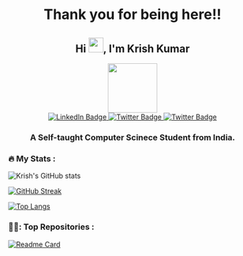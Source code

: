 <h1 align="center">Thank you for being here!!</h1>
<h2 align="center">Hi <img src="https://media.giphy.com/media/hvRJCLFzcasrR4ia7z/giphy.gif" width="30px"/>, I'm Krish Kumar</h1>
<div id="header" align="center">
  <img src="https://media.giphy.com/media/M9gbBd9nbDrOTu1Mqx/giphy.gif" width="100"/>
</div>
<div id="badges" align="center">
  <a href="[your-linkedin-URL](https://www.linkedin.com/in/krish-kumar-69b32a1b9/)">
    <img src="https://img.shields.io/badge/LinkedIn-blue?style=for-the-badge&logo=linkedin&logoColor=white" alt="LinkedIn Badge"/>
  </a>
  <a href="mailto:sinhakrish0410@gmail.com">
    <img src="https://img.shields.io/badge/mail-red?style=for-the-badge&logo=gmail&logoColor=white" alt="Twitter Badge"/>
  </a>
  <a href="https://twitter.com/krishk0410?t=eiVYz3OftDD2QqSoJXMZrg&s=09">
    <img src="https://img.shields.io/badge/Twitter-blue?style=for-the-badge&logo=twitter&logoColor=white" alt="Twitter Badge"/>
  </a>
</div>
<div id="badges" align="center">
  <img src="https://komarev.com/ghpvc/?username=krish0410&style=flat-square&color=green" alt=""/>
</div>
<h3 align="center">A Self-taught Computer Scinece Student from India.</h3>


### :fire: My Stats :

![Krish's GitHub stats](https://github-readme-stats.vercel.app/api?username=krish0410&show_icons=true&theme=radical)

[![GitHub Streak](http://github-readme-streak-stats.herokuapp.com?user=krish0410&theme=dark&background=000000)](https://git.io/streak-stats)

[![Top Langs](https://github-readme-stats.vercel.app/api/top-langs/?username=krish0410&layout=compact&theme=vision-friendly-dark)](https://github.com/krish0410/github-readme-stats)


### 👨‍💻: Top Repositories :

[![Readme Card](https://github-readme-stats.vercel.app/api/pin/?username=krish0410&repo=AICTE-chatbot)](https://github.com/krish0410/AICTE-chatbot)
